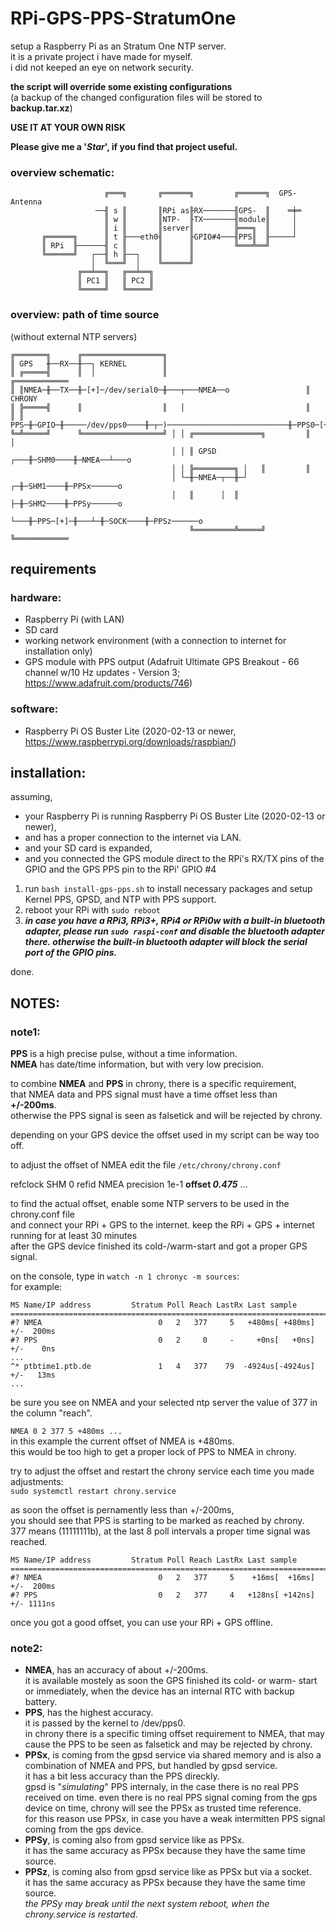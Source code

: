 # RPi-GPS-PPS-StratumOne

setup a Raspberry Pi as an Stratum One NTP server.<br />
it is a private project i have made for myself.<br />
i did not keeped an eye on network security.

**the script will override some existing configurations**<br />
(a backup of the changed configuration files will be stored to **backup.tar.xz**)

**USE IT AT YOUR OWN RISK**

**Please give me a '_Star_', if you find that project useful.**

### overview schematic:
```
                     ╔═══╗       ╔══════╗         ╔══════╗  GPS-Antenna
                   ──╢ s ║       ║RPi as╟RX───────╢GPS-  ║    ═╪═
                     ║ w ║       ║NTP-  ╟TX───────╢module║     │
                     ║ i ║       ║server║         ╠═══╗  ║     │
       ╔══════╗      ║ t ╟───eth0╢      ╟GPIO#4───╢PPS║  ╟─────┘
       ║ RPi  ╟──────╢ c ║       ║      ║         ╚═══╩══╝
       ╚══════╝   ┌──╢ h ╟──┐    ║      ║
                  │  ╚═══╝  │    ╚══════╝
               ╔══╧══╗   ╔══╧══╗
               ║ PC1 ║   ║ PC2 ║
               ╚═════╝   ╚═════╝
```
### overview: path of time source
(without external NTP servers)
```
╔═══════╗      ╔══════════════════╗
║ GPS   ╫──RX──╫──┐ KERNEL        ║
║ ╔═════╣      ║  │               ║                               ╔════════════
║ ║NMEA─╫──TX──╫─[+]─/dev/serial0─╫───┬───NMEA──o                 ║ CHRONY
║ ╠═════╣      ║                  ║   │                           ║
║ ║ PPS─╫─GPIO─╫─────/dev/pps0────╫─┬─)───────────────────────────╫─PPS0─[+]──o
╚═╩═════╝      ╚══════════════════╝ │ │ ╔═══════════════╗         ║       │
                                    │ │ ║ GPSD      ┌───╫─SHM0────╫─NMEA──┴───o
                                    │ │ ╠═════════╗ │   ║         ║
                                    │ └─╫─NMEA─┬──╫─┘ ┌─╫─SHM1────╫─PPSx──────o
                                    │   ║      │  ║   ├─╫─SHM2────╫─PPSy──────o
                                    └───╫─PPS─[+]─╫───┴─╫─SOCK────╫─PPSz──────o
                                        ╚═════════╩═════╝         ╚════════════
```
## requirements

### hardware:
- Raspberry Pi (with LAN)
- SD card
- working network environment (with a connection to internet for installation only)
- GPS module with PPS output (Adafruit Ultimate GPS Breakout - 66 channel w/10 Hz updates - Version 3; https://www.adafruit.com/products/746)

### software:
- Raspberry Pi OS Buster Lite (2020-02-13 or newer, https://www.raspberrypi.org/downloads/raspbian/)

## installation:
assuming,
- your Raspberry Pi is running Raspberry Pi OS Buster Lite (2020-02-13 or newer),
- and has a proper connection to the internet via LAN.
- and your SD card is expanded,
- and you connected the GPS module direct to the RPi's RX/TX pins of the GPIO and the GPS PPS pin to the RPi' GPIO #4

1. run `bash install-gps-pps.sh` to install necessary packages and setup Kernel PPS, GPSD, and NTP with PPS support.
2. reboot your RPi with `sudo reboot`
3. **_in case you have a RPi3, RPi3+, RPi4 or RPi0w with a built-in bluetooth adapter, please run `sudo raspi-conf` and disable the bluetooth adapter there. otherwise the built-in bluetooth adapter will block the serial port of the GPIO pins._**

done.

## NOTES:
### note1:
**PPS** is a high precise pulse, without a time information.<br />
**NMEA** has date/time information, but with very low precision.

to combine **NMEA** and **PPS** in chrony, there is a specific requirement,<br />
that NMEA data and PPS signal must have a time offset less than **+/-200ms**.<br />
otherwise the PPS signal is seen as falsetick and will be rejected by chrony.

depending on your GPS device the offset used in my script can be way too off.

to adjust the offset of NMEA edit the file `/etc/chrony/chrony.conf`

refclock  SHM 0  refid NMEA  precision 1e-1  **offset _0.475_**  ...

to find the actual offset, enable some NTP servers to be used in the chrony.conf file<br />
and connect your RPi + GPS to the internet.
keep the RPi + GPS + internet running for at least 30 minutes<br />
after the GPS device finished its cold-/warm-start and got a proper GPS signal.

on the console, type in `watch -n 1 chronyc -m sources`:<br />
for example:
```
MS Name/IP address         Stratum Poll Reach LastRx Last sample               
===============================================================================
#? NMEA                          0   2   377     5   +480ms[ +480ms] +/-  200ms
#? PPS                           0   2     0     -     +0ns[   +0ns] +/-    0ns
...
^* ptbtime1.ptb.de               1   4   377    79  -4924us[-4924us] +/-   13ms
...
```
be sure you see on NMEA and your selected ntp server the value of 377 in the column "reach".

`NMEA 0 2 377 5 +480ms ...`<br />
in this example the current offset of NMEA is +480ms.<br />
this would be too high to get a proper lock of PPS to NMEA in chrony.

try to adjust the offset and restart the chrony service each time you made adjustments:<br />
`sudo systemctl restart chrony.service`

as soon the offset is pernamently less than +/-200ms,<br />
you should see that PPS is starting to be marked as reached by chrony.<br />
377  means (11111111b), at the last 8 poll intervals a proper time signal was reached.
```
MS Name/IP address         Stratum Poll Reach LastRx Last sample               
===============================================================================
#? NMEA                          0   2   377     5    +16ms[  +16ms] +/-  200ms
#? PPS                           0   2   377     4   +128ns[ +142ns] +/- 1111ns
```

once you got a good offset, you can use your RPi + GPS offline.

### note2:
- **NMEA**, has an accuracy of about +/-200ms.<br />
it is available mostely as soon the GPS finished its cold- or warm- start<br />or immediately, when the device has an internal RTC with backup battery.
- **PPS**, has the highest accuracy.<br />
it is passed by the kernel to /dev/pps0.<br />
in chrony there is a specific timing offset requirement to NMEA, that may cause the PPS to be seen as falsetick and may be rejected by chrony.
- **PPSx**, is coming from the gpsd service via shared memory and is also a combination of NMEA and PPS, but handled by gpsd service.<br />
it has a bit less accuracy than the PPS direckly.<br />
gpsd is "_simulating_" PPS internaly, in the case there is no real PPS received on time.
even there is no real PPS signal coming from the gps device on time, chrony will see the PPSx as trusted time reference.<br />
for this reason use PPSx, in case you have a weak intermitten PPS signal coming from the gps device.
- **PPSy**, is coming also from gpsd service like as PPSx.<br />
it has the same accuracy as PPSx because they have the same time source.<br />
- **PPSz**, is coming also from gpsd service like as PPSx but via a socket.<br />
it has the same accuracy as PPSx because they have the same time source.<br />
_the PPSy may break until the next system reboot, when the chrony.service is restarted._
